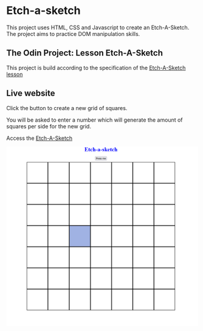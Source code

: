# Etch-a-sketch

This project uses HTML, CSS and Javascript to create an Etch-A-Sketch. The project aims to practice DOM manipulation skills.

## The Odin Project: Lesson Etch-A-Sketch

This project is build according to the specification of the [Etch-A-Sketch lesson](https://www.theodinproject.com/lessons/foundations-etch-a-sketch)

## Live website

Click the button to create a new grid of squares.

You will be asked to enter a number which will generate the amount of squares per side for the new grid.

Access the [Etch-A-Sketch](https://gohan61.github.io/Etch-a-sketch2/)

![Etch-a-sketch](./etch-sketch-display.png "Grid of squares")
